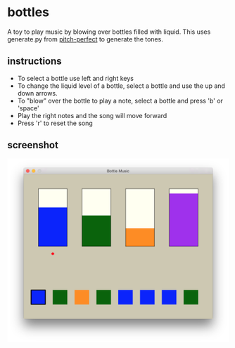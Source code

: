 # bottles

A toy to play music by blowing over bottles filled with liquid. This uses generate.py from <a href="https://code.google.com/p/pitch-perfect/">pitch-perfect</a> to generate the tones.

## instructions
* To select a bottle use left and right keys
* To change the liquid level of a bottle, select a bottle and use the up and down arrows.
* To "blow" over the bottle to play a note, select a bottle and press 'b' or 'space'
* Play the right notes and the song will move forward
* Press 'r' to reset the song

## screenshot
<img src="https://raw.githubusercontent.com/2bjake/bottles/master/screenshot.png">
